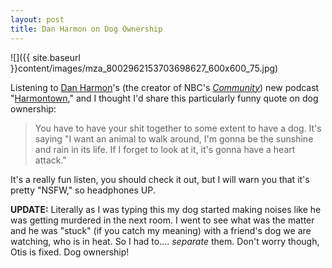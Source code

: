 ```yaml
---
layout: post
title: Dan Harmon on Dog Ownership  
---
```

  
![]({{ site.baseurl }}content/images/mza_8002962153703698627_600x600_75.jpg)

Listening to <a href="https://twitter.com/danharmon" target="_blank">Dan Harmon</a>'s (the creator of NBC's <a href="http://www.nbc.com/community/" target="_blank"><em>Community</em></a>) new podcast "<a href="http://podbay.fm/show/542228532" target="_blank">Harmontown</a>," and I thought I'd share this particularly funny quote on dog ownership:

<!--more-->

> You have to have your shit together to some extent to have a dog. It's saying "I want an animal to walk around, I'm gonna be the sunshine and rain in its life. If I forget to look at it, it's gonna have a heart attack."

It's a really fun listen, you should check it out, but I will warn you that it's pretty "NSFW," so headphones UP.

**UPDATE:** Literally as I was typing this my dog started making noises like he was getting murdered in the next room. I went to see what was the matter and he was "stuck" (if you catch my meaning) with a friend's dog we are watching, who is in heat. So I had to.... <em>separate</em> them. Don't worry though, Otis is fixed. Dog ownership!